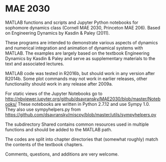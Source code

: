 # MAE 2030
MATLAB functions and scripts and Jupyter Python notebooks for sophomore dynamics class (Cornell MAE 2030, Princeton MAE 206). Based on Engineering Dynamics by Kasdin &amp; Paley (2011).

These programs are intended to demonstrate various aspects of dynamics and numerical integration and animation of dynamical systems with MATLAB. The examples are largely based on the textbook Engineering Dynamics by Kasdin  &amp; Paley and serve as supplementary materials to the text and associated lectures.

MATLAB code was tested in R2016b, but should work in any version after R2014b. Some plot commands may not work in earlier releases, other functionality should work in any release after 2009a.

For static views of the Jupyter Notebooks go to http://nbviewer.jupyter.org/github/dsavransky/MAE2030/blob/master/Notebooks/ 
These notebooks are written in Python 2.7.12 and use Sympy 1.0. They also use sympyhelpers.py from https://github.com/dsavransky/miscpy/blob/master/utils/sympyhelpers.py

The subdirectory Shared contains common resources used in multiple functions and should be added to the MATLAB path.

The codes are split into chapter directories that (somewhat roughly) match the contents of the textbook chapters.

Comments, questions, and additions are very welcome.
